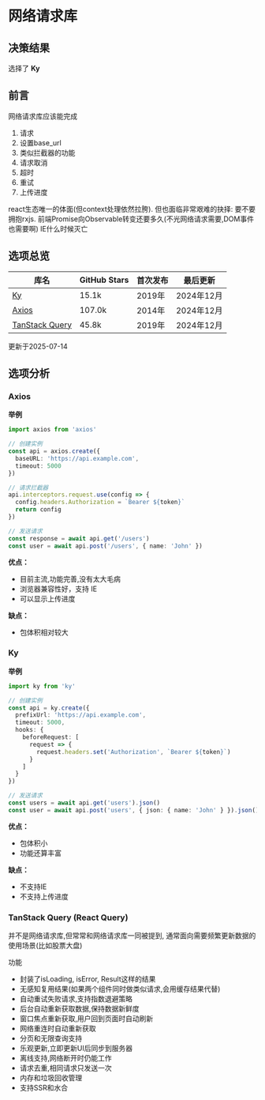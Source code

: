 # 网络请求库

## 决策结果
选择了 **Ky**

## 前言
网络请求库应该能完成
1. 请求
2. 设置base_url
3. 类似拦截器的功能
4. 请求取消
5. 超时
6. 重试
7. 上传进度

react生态唯一的体面(但context处理依然拉胯).
但也面临非常艰难的抉择: 要不要拥抱rxjs.
前端Promise向Observable转变还要多久(不光网络请求需要,DOM事件也需要啊)
IE什么时候灭亡

## 选项总览

| 库名                                                | GitHub Stars | 首次发布 | 最后更新   |
|-----------------------------------------------------|--------------|----------|------------|
| [Ky](https://github.com/sindresorhus/ky)            | 15.1k        | 2019年   | 2024年12月 |
| [Axios](https://github.com/axios/axios)             | 107.0k       | 2014年   | 2024年12月 |
| [TanStack Query](https://github.com/TanStack/query) | 45.8k        | 2019年   | 2024年12月 |

更新于2025-07-14

## 选项分析

### Axios
**举例**
```typescript
import axios from 'axios'

// 创建实例
const api = axios.create({
  baseURL: 'https://api.example.com',
  timeout: 5000
})

// 请求拦截器
api.interceptors.request.use(config => {
  config.headers.Authorization = `Bearer ${token}`
  return config
})

// 发送请求
const response = await api.get('/users')
const user = await api.post('/users', { name: 'John' })
```

**优点：**
- 目前主流,功能完善,没有太大毛病
- 浏览器兼容性好，支持 IE
- 可以显示上传进度

**缺点：**
- 包体积相对较大

### Ky
**举例**
```typescript
import ky from 'ky'

// 创建实例
const api = ky.create({
  prefixUrl: 'https://api.example.com',
  timeout: 5000,
  hooks: {
    beforeRequest: [
      request => {
        request.headers.set('Authorization', `Bearer ${token}`)
      }
    ]
  }
})

// 发送请求
const users = await api.get('users').json()
const user = await api.post('users', { json: { name: 'John' } }).json()
```

**优点：**
- 包体积小
- 功能还算丰富

**缺点：**
- 不支持IE
- 不支持上传进度

### TanStack Query (React Query)
并不是网络请求库,但常常和网络请求库一同被提到,
通常面向需要频繁更新数据的使用场景(比如股票大盘)

功能
- 封装了isLoading, isError, Result这样的结果
- 无感知复用结果(如果两个组件同时做类似请求,会用缓存结果代替)
- 自动重试失败请求,支持指数退避策略
- 后台自动重新获取数据,保持数据新鲜度
- 窗口焦点重新获取,用户回到页面时自动刷新
- 网络重连时自动重新获取
- 分页和无限查询支持
- 乐观更新,立即更新UI后同步到服务器
- 离线支持,网络断开时仍能工作
- 请求去重,相同请求只发送一次
- 内存和垃圾回收管理
- 支持SSR和水合
